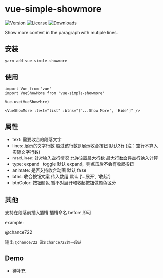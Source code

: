 # vue-simple-showmore

<a href="https://www.npmjs.com/package/vue-simple-showmore"><img src="https://img.shields.io/npm/v/vue-simple-showmore.svg" alt="Version"></a>
<a href="https://www.npmjs.com/package/vue-simple-showmore"><img src="https://img.shields.io/npm/l/vue-simple-showmore.svg" alt="License"></a>
<a href="https://www.npmjs.com/package/vue-simple-showmore"><img src="https://img.shields.io/npm/dm/vue-simple-showmore.svg" alt="Downloads"></a>

Show more content in the paragraph with mutiple lines.

## 安装

```
yarn add vue-simple-showmore
```

## 使用

```
import Vue from 'vue'
import VueShowMore from 'vue-simple-showmore'

Vue.use(VueShowMore)

<VueShowMore :text="list" :btns="['...Show More', 'Hide']" />

```

## 属性

- text: 需要收合的段落文字
- lines: 展示的文字行数 超过该行数则展示收合按钮 默认3行 (注：空行不算入实际文字行数)
- maxLines: 针对输入空行情况 允许设置最大行数 最大行数会将空行纳入计算
- type: expand | toggle  默认 expand，则点击后不会有收起按钮
- animate: 是否支持收合动画 默认 false
- btns: 收合按钮文案 传入数组 默认 ['...展开', '收起']
- btnColor: 按钮颜色 暂不对展开和收起按钮做颜色区分

## 其他

 支持在段落前插入插槽 插槽命名 before 即可 

 example: 

  <VueShowMore :text="回复chance722的一段话..." :btns="['...Show More', 'Hide']">
    <span slot="before" class="remind">@chance722</span>
  </VueShowMore>

  输出 `@chance722 回复chance722的一段话`

## Demo

- 待补充